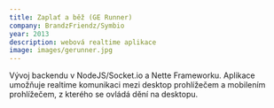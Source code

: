 ```yaml
---
title: Zaplať a běž (GE Runner)
company: BrandzFriendz/Symbio 
year: 2013
description: webová realtime aplikace
image: images/gerunner.jpg
---
```

Vývoj backendu v NodeJS/Socket.io a Nette Frameworku. Aplikace umožňuje realtime komunikaci mezi desktop prohlížečem a mobilením prohlížečem, z kterého se ovládá dění na desktopu.
